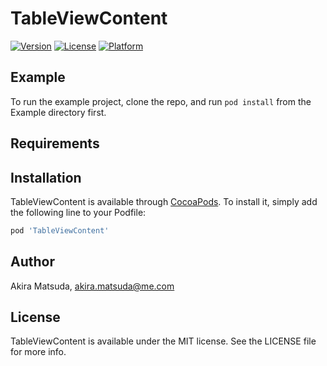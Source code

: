 # TableViewContent

[![Version](https://img.shields.io/cocoapods/v/TableViewContent.svg?style=flat)](https://cocoapods.org/pods/TableViewContent)
[![License](https://img.shields.io/cocoapods/l/TableViewContent.svg?style=flat)](https://cocoapods.org/pods/TableViewContent)
[![Platform](https://img.shields.io/cocoapods/p/TableViewContent.svg?style=flat)](https://cocoapods.org/pods/TableViewContent)

## Example

To run the example project, clone the repo, and run `pod install` from the Example directory first.

## Requirements

## Installation

TableViewContent is available through [CocoaPods](https://cocoapods.org). To install
it, simply add the following line to your Podfile:

```ruby
pod 'TableViewContent'
```

## Author

Akira Matsuda, akira.matsuda@me.com

## License

TableViewContent is available under the MIT license. See the LICENSE file for more info.
